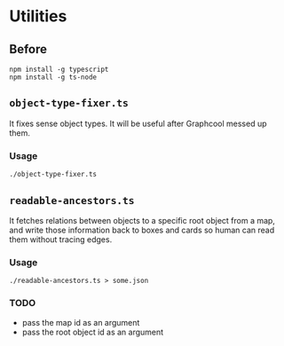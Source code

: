 # Utilities

## Before

```
npm install -g typescript
npm install -g ts-node
```

## `object-type-fixer.ts`

It fixes sense object types. It will be useful after Graphcool messed up them.

### Usage

```
./object-type-fixer.ts
```

## `readable-ancestors.ts`

It fetches relations between objects to a specific root object from a map, and
write those information back to boxes and cards so human can read them without
tracing edges.

### Usage

```
./readable-ancestors.ts > some.json

```

### TODO

* pass the map id as an argument
* pass the root object id as an argument
